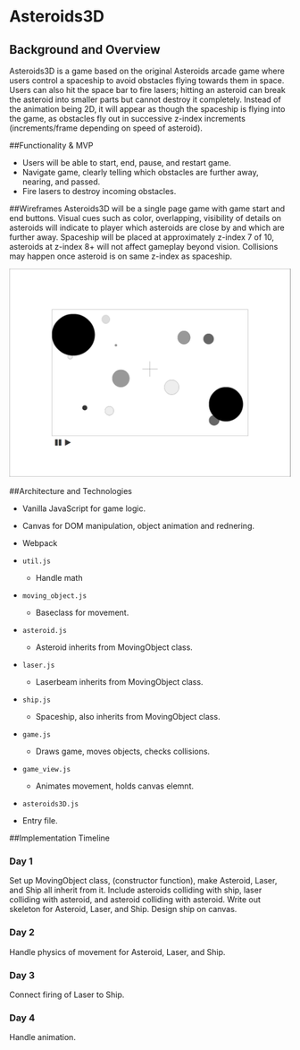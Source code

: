 # Asteroids3D


## Background and Overview 
Asteroids3D is a game based on the original Asteroids arcade game where users control a spaceship to avoid obstacles flying towards them in space. Users can also hit the space bar to fire lasers; hitting an asteroid can break the asteroid into smaller parts but cannot destroy it completely. Instead of the animation being 2D, it will appear as though the spaceship is flying into the game, as obstacles fly out in successive z-index increments (increments/frame depending on speed of asteroid). 

##Functionality & MVP
* Users will be able to start, end, pause, and restart game.
* Navigate game, clearly telling which obstacles are further away, nearing, and passed. 
* Fire lasers to destroy incoming obstacles. 


##Wireframes 
Asteroids3D will be a single page game with game start and end buttons. 
Visual cues such as color, overlapping, visibility of details on asteroids will indicate to player which asteroids are close by and which are further away. Spaceship will be placed at approximately z-index 7 of 10, asteroids at z-index 8+ will not affect gameplay beyond vision. Collisions may happen once asteroid is on same z-index as spaceship. 

![](https://github.com/cdisong/asteroids3D/blob/master/lib/wireframe%20asteroids3D.png)

##Architecture and Technologies 
* Vanilla JavaScript for game logic. 
* Canvas for DOM manipulation, object animation and rednering. 
* Webpack 

* `util.js` 
  * Handle math 
* `moving_object.js`
  * Baseclass for movement. 
* `asteroid.js` 
  * Asteroid inherits from MovingObject class. 
* `laser.js` 
  * Laserbeam inherits from MovingObject class. 
* `ship.js` 
  * Spaceship, also inherits from MovingObject class. 
* `game.js` 
  * Draws game, moves objects, checks collisions. 
* `game_view.js`
  * Animates movement, holds canvas elemnt.
*  `asteroids3D.js` 
  * Entry file.
  
 
##Implementation Timeline 
### Day 1
Set up MovingObject class, (constructor function), make Asteroid, Laser, and Ship all inherit from it. 
Include asteroids colliding with ship, laser colliding with asteroid, and asteroid colliding with asteroid. 
Write out skeleton for Asteroid, Laser, and Ship. 
Design ship on canvas. 

### Day 2 
Handle physics of movement for Asteroid, Laser, and Ship. 

### Day 3
Connect firing of Laser to Ship.

### Day 4 
Handle animation. 
